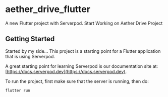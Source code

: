 # aether_drive_flutter

A new Flutter project with Serverpod.
Start Working on Aether Drive Project

## Getting Started
Started by my side...
This project is a starting point for a Flutter application that is using
Serverpod.

A great starting point for learning Serverpod is our documentation site at:
[https://docs.serverpod.dev](https://docs.serverpod.dev).

To run the project, first make sure that the server is running, then do:

    flutter run
